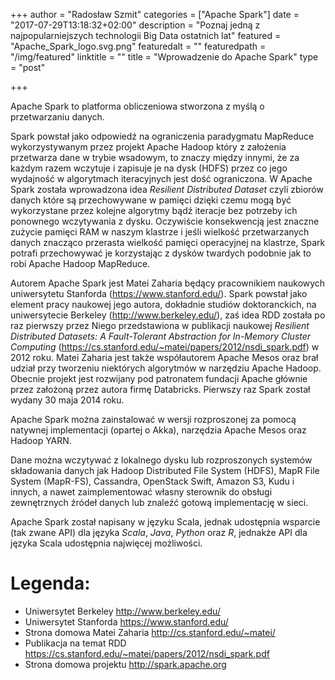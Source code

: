 +++
author = "Radosław Szmit"
categories = ["Apache Spark"]
date = "2017-07-29T13:18:32+02:00"
description = "Poznaj jedną z najpopularniejszych technologii Big Data ostatnich lat"
featured = "Apache_Spark_logo.svg.png"
featuredalt = ""
featuredpath = "/img/featured"
linktitle = ""
title = "Wprowadzenie do Apache Spark"
type = "post"

+++

Apache Spark to platforma obliczeniowa stworzona z myślą o przetwarzaniu danych.

Spark powstał jako odpowiedź na ograniczenia paradygmatu MapReduce wykorzystywanym przez projekt Apache Hadoop który z założenia przetwarza dane w trybie wsadowym, to znaczy między innymi, że za każdym razem wczytuje i zapisuje je na dysk (HDFS) przez co jego wydajność w algorytmach iteracyjnych jest dość ograniczona. W Apache Spark została wprowadzona idea *Resilient Distributed Dataset* czyli zbiorów danych które są przechowywane w pamięci dzięki czemu mogą być wykorzystane przez kolejne algorytmy bądź iteracje bez potrzeby ich ponownego wczytywania z dysku. Oczywiście konsekwencją jest znaczne zużycie pamięci RAM w naszym klastrze i jeśli wielkość przetwarzanych danych znacząco przerasta wielkość pamięci operacyjnej na klastrze, Spark potrafi przechowywać je korzystając z dysków twardych podobnie jak to robi Apache Hadoop MapReduce.

Autorem Apache Spark jest Matei Zaharia będący pracownikiem naukowych uniwersytetu Stanforda (https://www.stanford.edu/). Spark powstał jako element pracy naukowej jego autora, dokładnie studiów doktoranckich, na uniwersytecie Berkeley (http://www.berkeley.edu/), zaś idea RDD została po raz pierwszy przez Niego przedstawiona w publikacji naukowej *Resilient Distributed Datasets: A Fault-Tolerant Abstraction for In-Memory Cluster Computing* (https://cs.stanford.edu/~matei/papers/2012/nsdi_spark.pdf) w 2012 roku. Matei Zaharia jest także współautorem Apache Mesos oraz brał udział przy tworzeniu niektórych algorytmów w narzędziu Apache Hadoop. Obecnie projekt jest rozwijany pod patronatem fundacji Apache głównie przez założoną przez autora firmę Databricks. Pierwszy raz Spark został wydany 30 maja 2014 roku.

Apache Spark można zainstalować w wersji rozproszonej za pomocą natywnej implementacji (opartej o Akka), narzędzia Apache Mesos oraz Hadoop YARN.

Dane można wczytywać z lokalnego dysku lub rozproszonych systemów składowania danych jak Hadoop Distributed File System (HDFS), MapR File System (MapR-FS), Cassandra, OpenStack Swift, Amazon S3, Kudu i innych, a nawet zaimplementować własny sterownik do obsługi zewnętrznych źródeł danych lub znaleźć gotową implementację w sieci.

Apache Spark został napisany w języku Scala, jednak udostępnia wsparcie (tak zwane API) dla języka *Scala*, *Java*, *Python* oraz *R*, jednakże API dla języka Scala udostępnia najwięcej możliwości.

# Legenda:
* Uniwersytet Berkeley http://www.berkeley.edu/
* Uniwersytet Stanforda https://www.stanford.edu/
* Strona domowa Matei Zaharia http://cs.stanford.edu/~matei/
* Publikacja na temat RDD https://cs.stanford.edu/~matei/papers/2012/nsdi_spark.pdf
* Strona domowa projektu http://spark.apache.org